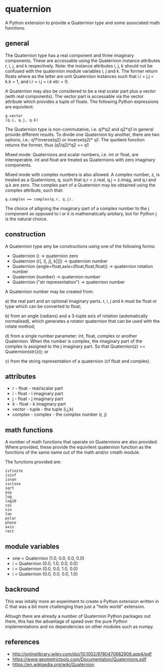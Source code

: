# quaternion

A Python extension to provide a Quaternion type and some associated math functions.

## general

The Quaternion type has a real component and three imaginary components. These are
accessable using the Quaternion instance attributes r, i, j, and k respectively.
Note: the instance attributes i, j, k should not be confused with the quaternion
module variables i, j and k. The former return floats where as the latter are unit
Quaternion instances such that i.i = j.j = k.k = 1, and i.r = i.j = i.k etc = 0.

A Quaternion may also be considered to be a real scalar part plus a vector (with
real components). The vector part is accessable via the vector attribute which
provides a tuple of floats. The following Python expressions are equivilent:

    q.vector
    (q.i, q.j, q.k)

The Quaternion type is non-commutative, i.e.  q1\*q2  and  q2\*q1 in general
provide different results. To divide one Quaternion by another, there are two
options, i.e.:  q1\*inverse(q2) or inverse(q2)\* q1. The quotient function returns
the former, thus (q1/q2)\*q2 == q1

Mixed mode: Quaternions and scalar numbers, i.e. int or float, are interoperable.
int and float are treated as Quaternions with zero imaginary components.

Mixed mode with complex numbers is also allowed. A complex number, z, is treated
as a Quaternions, q, such that q.r = z.real, q.j = z.imag, and q.i and q.k are
zero. The complex part of a Quaternion may be obtained using the complex
attribute, such that:

    q.complex == complex(q.r, q.j).

The choice of alligning the imaginary part of a complex number to the j component
as opposed to i or k is mathematically arbitary, but for Python j is the natural
choice.

## construction

A Quaternion type amy be constructions using one of the following forms:

* Quaternion ()                                     -> quaternion zero
* Quaternion (r[, i[, j[, k]]])                     -> quaternion number
* Quaternion (angle=float,axis=(float,float,float)) -> quaternion rotation number
* Quaternion (number)                               -> quaternion number
* Quaternion ("str representation")                 -> quaternion number

A Quaternion number may be created from:

a) the real part and an optional imaginary parts. r, i, j and k must be float
   or type which can be converted to float;

b) from an angle (radians) and a 3-tuple axis of rotation (automatically 
   normalised),  which generates a rotator quaternion that can be used with
   the rotate mothod;

d) from a single number parameter: int, float, complex or another Quaternion.
   When the number is complex, the imaginary part of the complex is assigned
   to the j imaginary part. So that Quaternion(z) == Quaternion(str(z)); or

c) from the string representation of a quaternion (cf float and complex).


## attributes

* r       - float - real/scalar part
* i       - float - i imaginary part
* j       - float - j imaginary part
* k       - float - k imaginary part
* vector  - tuple - the tuple (i,j,k) 
* complex - complex - the complex number (r, j)


## math functions

A number of math functions that operate on Quaternions are also provided. Where
provided, these provide the equivilent quaternion function as the functions of
the same name out of the math and/or cmath module.

The functions provided are:

    isfinite
    isinf
    isnan
    isclose
    sqrt
    exp
    log
    log10
    cos
    sin
    tan
    polar
    phase
    axis
    rect

## module variables

* one = Quaternion (1.0, 0.0, 0.0, 0.0)
* i   = Quaternion (0.0, 1.0, 0.0, 0.0)
* i   = Quaternion (0.0, 0.0, 1.0, 0.0)
* i   = Quaternion (0.0, 0.0, 0.0, 1.0)

## backround

This was initally more an experiment to create a Python extension written in C
that was a bit more challenging than just a "hello world" extension.

Altough there are already a number of Quaternion Python packages out there, this
has the advantage of speed over the pure Python implementations and no dependencies
on other modules such as numpy.

## references

* http://onlinelibrary.wiley.com/doi/10.1002/9780470682906.app4/pdf
* https://www.geometrictools.com/Documentation/Quaternions.pdf
* https://en.wikipedia.org/wiki/Quaternion

